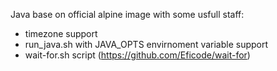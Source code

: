Java base on official alpine image with some usfull staff:
- timezone support
- run_java.sh with JAVA_OPTS envirnoment variable support
- wait-for.sh script (https://github.com/Eficode/wait-for)
